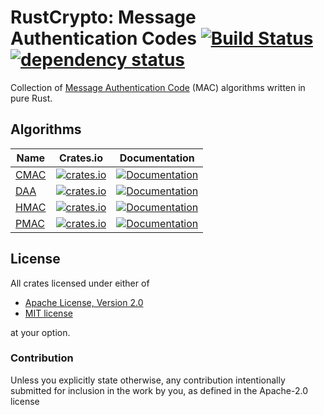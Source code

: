 # RustCrypto: Message Authentication Codes [![Build Status](https://travis-ci.org/RustCrypto/MACs.svg?branch=master)](https://travis-ci.org/RustCrypto/MACs) [![dependency status](https://deps.rs/repo/github/RustCrypto/MACs/status.svg)](https://deps.rs/repo/github/RustCrypto/MACs)
Collection of [Message Authentication Code][1] (MAC) algorithms written in pure Rust.

## Algorithms

| Name | Crates.io | Documentation |
| ---- |:---------:| :------------:|
| [CMAC](https://en.wikipedia.org/wiki/One-key_MAC) | [![crates.io](https://img.shields.io/crates/v/cmac.svg)](https://crates.io/crates/cmac) | [![Documentation](https://docs.rs/cmac/badge.svg)](https://docs.rs/cmac) |
| [DAA](https://en.wikipedia.org/wiki/Data_Authentication_Algorithm) | [![crates.io](https://img.shields.io/crates/v/daa.svg)](https://crates.io/crates/daa) | [![Documentation](https://docs.rs/daa/badge.svg)](https://docs.rs/daa) |
| [HMAC](https://en.wikipedia.org/wiki/HMAC) | [![crates.io](https://img.shields.io/crates/v/hmac.svg)](https://crates.io/crates/hmac) | [![Documentation](https://docs.rs/hmac/badge.svg)](https://docs.rs/hmac) |
| [PMAC](https://en.wikipedia.org/wiki/PMAC_(cryptography)) | [![crates.io](https://img.shields.io/crates/v/pmac.svg)](https://crates.io/crates/pmac) | [![Documentation](https://docs.rs/pmac/badge.svg)](https://docs.rs/pmac) |

## License

All crates licensed under either of

 * [Apache License, Version 2.0](http://www.apache.org/licenses/LICENSE-2.0)
 * [MIT license](http://opensource.org/licenses/MIT)

at your option.

### Contribution

Unless you explicitly state otherwise, any contribution intentionally submitted
for inclusion in the work by you, as defined in the Apache-2.0 license

[1]: https://en.wikipedia.org/wiki/Message_authentication_code
